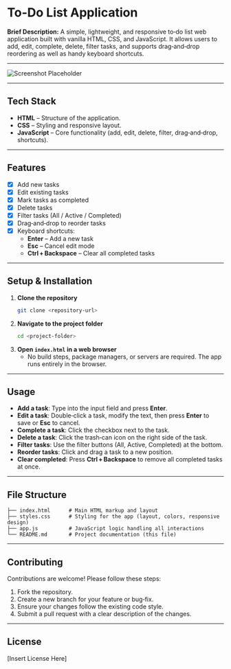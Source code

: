 # To-Do List Application

**Brief Description:**
A simple, lightweight, and responsive to‑do list web application built with vanilla HTML, CSS, and JavaScript. It allows users to add, edit, complete, delete, filter tasks, and supports drag‑and‑drop reordering as well as handy keyboard shortcuts.

---

![Screenshot Placeholder](screenshot.png)

---

## Tech Stack
- **HTML** – Structure of the application.
- **CSS** – Styling and responsive layout.
- **JavaScript** – Core functionality (add, edit, delete, filter, drag‑and‑drop, shortcuts).

---

## Features
- [x] Add new tasks
- [x] Edit existing tasks
- [x] Mark tasks as completed
- [x] Delete tasks
- [x] Filter tasks (All / Active / Completed)
- [x] Drag‑and‑drop to reorder tasks
- [x] Keyboard shortcuts:
  - **Enter** – Add a new task
  - **Esc** – Cancel edit mode
  - **Ctrl + Backspace** – Clear all completed tasks

---

## Setup & Installation
1. **Clone the repository**
   ```bash
   git clone <repository‑url>
   ```
2. **Navigate to the project folder**
   ```bash
   cd <project‑folder>
   ```
3. **Open `index.html` in a web browser**
   - No build steps, package managers, or servers are required. The app runs entirely in the browser.

---

## Usage
- **Add a task**: Type into the input field and press **Enter**.
- **Edit a task**: Double‑click a task, modify the text, then press **Enter** to save or **Esc** to cancel.
- **Complete a task**: Click the checkbox next to the task.
- **Delete a task**: Click the trash‑can icon on the right side of the task.
- **Filter tasks**: Use the filter buttons (All, Active, Completed) at the bottom.
- **Reorder tasks**: Click and drag a task to a new position.
- **Clear completed**: Press **Ctrl + Backspace** to remove all completed tasks at once.

---

## File Structure
```
├── index.html      # Main HTML markup and layout
├── styles.css      # Styling for the app (layout, colors, responsive design)
├── app.js          # JavaScript logic handling all interactions
└── README.md       # Project documentation (this file)
```

---

## Contributing
Contributions are welcome! Please follow these steps:
1. Fork the repository.
2. Create a new branch for your feature or bug‑fix.
3. Ensure your changes follow the existing code style.
4. Submit a pull request with a clear description of the changes.

---

## License
[Insert License Here]
